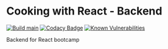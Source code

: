 # Cooking with React - Backend

[![Build main](https://github.com/koenighotze/cooking-with-react-backend/actions/workflows/build.yml/badge.svg)](https://github.com/koenighotze/cooking-with-react-backend/actions/workflows/build.yml)
[![Codacy Badge](https://app.codacy.com/project/badge/Grade/704a177a8638447a8dd19e9156509093)](https://www.codacy.com/gh/koenighotze/cooking-with-react-backend/dashboard?utm_source=github.com&amp;utm_medium=referral&amp;utm_content=koenighotze/cooking-with-react-backend&amp;utm_campaign=Badge_Grade)
[![Known Vulnerabilities](https://snyk.io/test/github/koenighotze/cooking-with-react-backend/badge.svg)](https://snyk.io/test/github/koenighotze/cooking-with-react-backend)

Backend for React bootcamp
